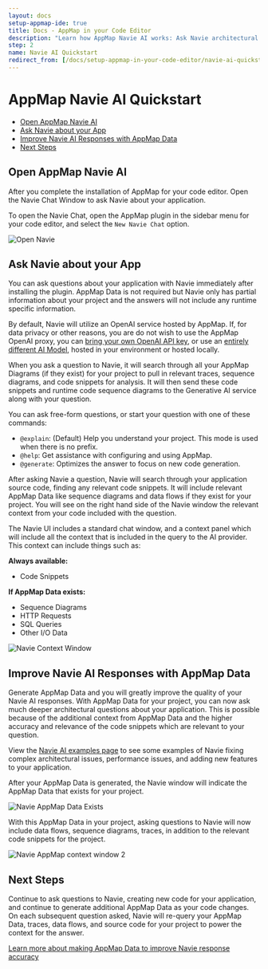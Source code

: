 ```yaml
---
layout: docs
setup-appmap-ide: true
title: Docs - AppMap in your Code Editor
description: "Learn how AppMap Navie AI works: Ask Navie architectural level questions about your code and use AppMap Data as"
step: 2
name: Navie AI Quickstart
redirect_from: [/docs/setup-appmap-in-your-code-editor/navie-ai-quickstart]
---
```


# AppMap Navie AI Quickstart

- [Open AppMap Navie AI](#open-appmap-navie-ai)
- [Ask Navie about your App](#ask-navie-about-your-app)
- [Improve Navie AI Responses with AppMap Data](#improve-navie-ai-responses-with-appmap-data)
- [Next Steps](#next-steps)

## Open AppMap Navie AI

After you complete the installation of AppMap for your code editor. Open the Navie Chat Window to ask Navie about your application. 

To open the Navie Chat, open the AppMap plugin in the sidebar menu for your code editor, and select the `New Navie Chat` option.

![Open Navie](/assets/img/open-navie.webp)

## Ask Navie about your App

You can ask questions about your application with Navie immediately after installing the plugin.  AppMap Data is not required but Navie only has partial information about your project and the answers will not include any runtime specific information. 

By default, Navie will utilize an OpenAI service hosted by AppMap. If, for data privacy or other reasons, you are do not wish to use the AppMap OpenAI proxy, you can [bring your own OpenAI API key](/docs/navie/bring-your-own-model.html#bring-your-own-openai-api-key-byok), or use an [entirely different AI Model](/docs/navie/bring-your-own-model.html#ollama), hosted in your environment or hosted locally.

When you ask a question to Navie, it will search through all your AppMap Diagrams (if they exist) for your project to pull in relevant traces, sequence diagrams, and code snippets for analysis. It will then send these code snippets and runtime code sequence diagrams to the Generative AI service along with your question. 

You can ask free-form questions, or start your question with one of these commands:

- `@explain`: (Default) Help you understand your project. This mode is used when there is no prefix.
- `@help`: Get assistance with configuring and using AppMap.
- `@generate`: Optimizes the answer to focus on new code generation.

After asking Navie a question, Navie will search through your application source code, finding any relevant code snippets. It will include relevant AppMap Data like sequence diagrams and data flows if they exist for your project. You will see on the right hand side of the Navie window the relevant context from your code included with the question. 

The Navie UI includes a standard chat window, and a context panel which will include all the context that is included in the query to the AI provider.  This context can include things such as:

**Always available:**  
- Code Snippets

**If AppMap Data exists:**  
- Sequence Diagrams
- HTTP Requests
- SQL Queries
- Other I/O Data

![Navie Context Window](/assets/img/navie-context-window.webp)

## Improve Navie AI Responses with AppMap Data

Generate AppMap Data and you will greatly improve the quality of your Navie AI responses. With AppMap Data for your project, you can now ask much deeper architectural questions about your application. This is possible because of the additional context from AppMap Data and the higher accuracy and relevance of the code snippets which are relevant to your question. 

View the [Navie AI examples page](/product/examples/navie) to see some examples of Navie fixing complex architectural issues, performance issues, and adding new features to your application.

After your AppMap Data is generated, the Navie window will indicate the AppMap Data that exists for your project. 

![Navie AppMap Data Exists](/assets/img/navie-appmap-data-exists.webp)

With this AppMap Data in your project, asking questions to Navie will now include data flows, sequence diagrams, traces, in addition to the relevant code snippets for the project. 

![Navie AppMap context window 2](/assets/img/navie-appmap-context-window.webp)

## Next Steps

Continue to ask questions to Navie, creating new code for your application, and continue to generate additional AppMap Data as your code changes.  On each subsequent question asked, Navie will re-query your AppMap Data, traces, data flows, and source code for your project to power the context for the answer. 

[Learn more about making AppMap Data to improve Navie response accuracy](/docs/get-started-with-appmap/making-appmap-data)